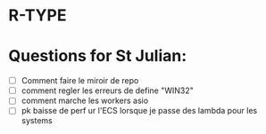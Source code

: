 # R-TYPE

# Questions for St Julian:

- [ ] Comment faire le miroir de repo
- [ ] comment regler les erreurs de define "WIN32"
- [ ] comment marche les workers asio
- [ ] pk baisse de perf ur l'ECS lorsque je passe des lambda pour les systems
